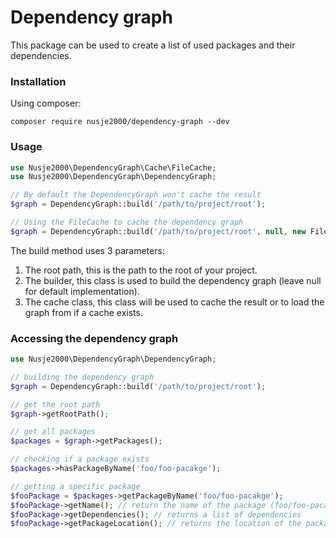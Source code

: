 # Dependency graph
This package can be used to create a list of used packages and their
dependencies.

### Installation
Using composer:
```
composer require nusje2000/dependency-graph --dev
```

### Usage
```php
use Nusje2000\DependencyGraph\Cache\FileCache;
use Nusje2000\DependencyGraph\DependencyGraph;

// By default the DependencyGraph won't cache the result
$graph = DependencyGraph::build('/path/to/project/root');

// Using the FileCache to cache the dependency graph
$graph = DependencyGraph::build('/path/to/project/root', null, new FileCache());
```

The build method uses 3 parameters:
1. The root path, this is the path to the root of your project.
2. The builder, this class is used to build the dependency graph (leave
null for default implementation).
3. The cache class, this class will be used to cache the result or to
load the graph from if a cache exists.

### Accessing the dependency graph
```php
use Nusje2000\DependencyGraph\DependencyGraph;

// building the dependency graph
$graph = DependencyGraph::build('/path/to/project/root');

// get the root path
$graph->getRootPath();

// get all packages
$packages = $graph->getPackages();

// checking if a package exists
$packages->hasPackageByName('foo/foo-pacakge');

// getting a specific package
$fooPackage = $packages->getPackageByName('foo/foo-pacakge');
$fooPackage->getName(); // return the name of the package (foo/foo-pacakge)
$fooPackage->getDependencies(); // returns a list of dependencies
$fooPackage->getPackageLocation(); // returns the location of the package
```
